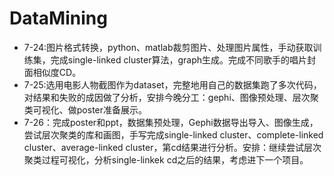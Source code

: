 # DataMining
* 7-24:图片格式转换，python、matlab裁剪图片、处理图片属性，手动获取训练集，完成single-linked cluster算法，graph生成。完成不同歌手的唱片封面相似度CD。
* 7-25:选用电影人物截图作为dataset，完整地用自己的数据集跑了多次代码，对结果和失败的成因做了分析，安排今晚分工：gephi、图像预处理、层次聚类可视化、做poster准备展示。
* 7-26：完成poster和ppt，数据集预处理，Gephi数据导出导入、图像生成，尝试层次聚类的库和画图，手写完成single-linked cluster、complete-linked cluster、average-linked cluster，第cd结果进行分析。安排：继续尝试层次聚类过程可视化，分析single-linkek cd之后的结果，考虑进下一个项目。
